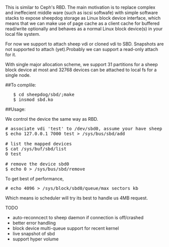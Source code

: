 This is similar to Ceph's RBD. The main motivation is to replace complex
and ineffecient middle ware (such as iscsi softwafe) with simple software stacks
to expose sheepdog storage as Linux block device interface, which means that we
can make use of page cache as a client cache for buffered read/write optionally
and behaves as a normal Linux block device(s) in your local file system.

For now we support to attach sheep vdi or cloned vdi to SBD. Snapshots are not
supported to attach (yet).Probably we can support a read-only attach for it.

With single major allocation scheme, we support 31 partitions for a sheep block
device at most and 32768 devices can be attached to local fs for a single node.

##To complile:
<pre>
   $ cd sheepdog/sbd/;make
   $ insmod sbd.ko
</pre>

##Usage:

We control the device the same way as RBD.

<pre>
# associate vdi 'test' to /dev/sbd0, assume your have sheep daemon listening on localhost
$ echo 127.0.0.1 7000 test > /sys/bus/sbd/add

# list the mapped devices
$ cat /sys/buf/sbd/list
0 test

# remove the device sbd0
$ echo 0 > /sys/bus/sbd/remove
</pre>

To get best of performance,
<pre>
# echo 4096 > /sys/block/sbd0/queue/max_sectors_kb
</pre>

Which means io scheduler will try its best to handle us 4MB request.

TODO
- auto-reconncect to sheep daemon if connection is off/crashed
- better error handling
- block device multi-queue support for recent kernel
- live snapshot of sbd
- support hyper volume